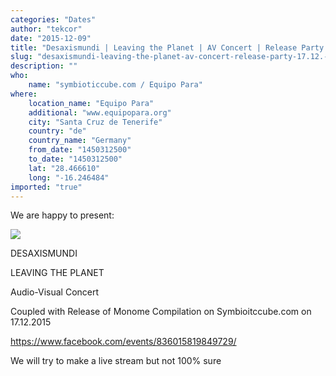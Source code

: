 ```yaml
---
categories: "Dates"
author: "tekcor"
date: "2015-12-09"
title: "Desaxismundi | Leaving the Planet | AV Concert | Release Party 17.12. Santa Cruz de Tenerife"
slug: "desaxismundi-leaving-the-planet-av-concert-release-party-17.12.-santa-cruz-de-tenerife"
description: ""
who: 
    name: "symbioticcube.com / Equipo Para"
where: 
    location_name: "Equipo Para"
    additional: "www.equipopara.org"
    city: "Santa Cruz de Tenerife"
    country: "de"
    country_name: "Germany"
    from_date: "1450312500"
    to_date: "1450312500"
    lat: "28.466610"
    long: "-16.246484"
imported: "true"
---
```



We are happy to present:

![](Equipo_LTP_Poster_HighRes_120dpi.png) 





DESAXISMUNDI

LEAVING THE PLANET

Audio-Visual Concert

Coupled with Release of Monome Compilation on Symbioitccube.com on 17.12.2015

https://www.facebook.com/events/836015819849729/

We will try to make a live stream but not 100% sure

### 
